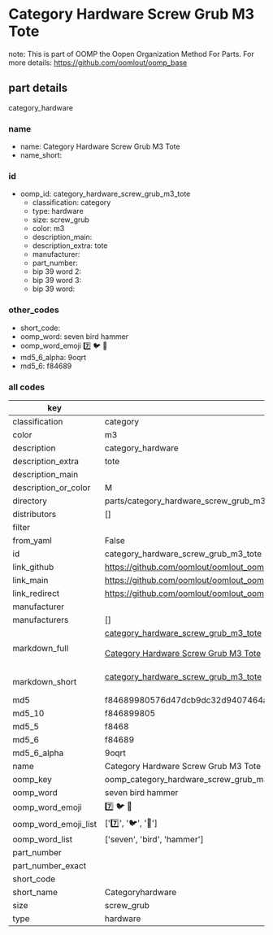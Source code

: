 # Category Hardware Screw Grub M3 Tote  

note: This is part of OOMP the Oopen Organization Method For Parts. For more details: https://github.com/oomlout/oomp_base

##  part details
  



category_hardware



### name
* name: Category Hardware Screw Grub M3 Tote
* name_short: 
### id
* oomp_id: category_hardware_screw_grub_m3_tote
  * classification: category
  * type: hardware
  * size: screw_grub
  * color: m3
  * description_main: 
  * description_extra: tote
  * manufacturer: 
  * part_number: 
  * bip 39 word 2: 
  * bip 39 word 3: 
  * bip 39 word: 

### other_codes
* short_code: 
* oomp_word: seven bird hammer
* oomp_word_emoji :seven: :bird: :hammer:
* md5_6_alpha: 9oqrt
* md5_6: f84689









### all codes 
| key | value |  
| --- | --- |  
| classification | category |  
| color | m3 |  
| description | category_hardware |  
| description_extra | tote |  
| description_main |  |  
| description_or_color | M  |  
| directory | parts/category_hardware_screw_grub_m3_tote |  
| distributors | [] |  
| filter |  |  
| from_yaml | False |  
| id | category_hardware_screw_grub_m3_tote |  
| link_github | https://github.com/oomlout/oomlout_oomp_version_1_messy/tree/main/parts/category_hardware_screw_grub_m3_tote |  
| link_main | https://github.com/oomlout/oomlout_oomp_version_1_messy/tree/main/parts/category_hardware_screw_grub_m3_tote |  
| link_redirect | https://github.com/oomlout/oomlout_oomp_version_1_messy/tree/main/parts/category_hardware_screw_grub_m3_tote |  
| manufacturer |  |  
| manufacturers | [] |  
| markdown_full | [category_hardware_screw_grub_m3_tote](none)<br>[](none)<br>[Category Hardware Screw Grub M3 Tote](none)<br><br> |  
| markdown_short | [category_hardware_screw_grub_m3_tote](none)<br><br> |  
| md5 | f84689980576d47dcb9dc32d9407464a |  
| md5_10 | f846899805 |  
| md5_5 | f8468 |  
| md5_6 | f84689 |  
| md5_6_alpha | 9oqrt |  
| name | Category Hardware Screw Grub M3 Tote |  
| oomp_key | oomp_category_hardware_screw_grub_m3_tote |  
| oomp_word | seven bird hammer |  
| oomp_word_emoji | :seven: :bird: :hammer: |  
| oomp_word_emoji_list | [':seven:', ':bird:', ':hammer:'] |  
| oomp_word_list | ['seven', 'bird', 'hammer'] |  
| part_number |  |  
| part_number_exact |  |  
| short_code |  |  
| short_name | Categoryhardware |  
| size | screw_grub |  
| type | hardware |  
